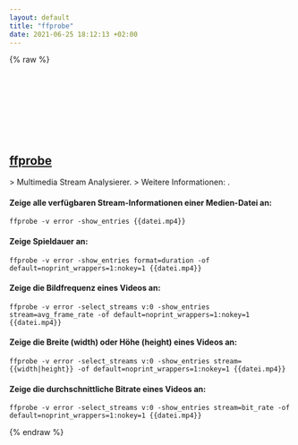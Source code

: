 ```yaml
---
layout: default
title: "ffprobe"
date: 2021-06-25 18:12:13 +02:00
---
```

{% raw %}
<h2 id="ffprobe">
  <a href="/de/common/ffprobe.html">ffprobe</a> <a href="#ffprobe"><svg class="icon">
    <use href="/assets/images/unicode_sprite.svg#link" />
  </svg></a>
</h2>
> Multimedia Stream Analysierer.
> Weitere Informationen: <https://ffmpeg.org/ffprobe.html>.

#### Zeige alle verfügbaren Stream-Informationen einer Medien-Datei an:
```shell
ffprobe -v error -show_entries {{datei.mp4}}
```
#### Zeige Spieldauer an:
```shell
ffprobe -v error -show_entries format=duration -of default=noprint_wrappers=1:nokey=1 {{datei.mp4}}
```
#### Zeige die Bildfrequenz eines Videos an:
```shell
ffprobe -v error -select_streams v:0 -show_entries stream=avg_frame_rate -of default=noprint_wrappers=1:nokey=1 {{datei.mp4}}
```
#### Zeige die Breite (width) oder Höhe (height) eines Videos an:
```shell
ffprobe -v error -select_streams v:0 -show_entries stream={{width|height}} -of default=noprint_wrappers=1:nokey=1 {{datei.mp4}}
```
#### Zeige die durchschnittliche Bitrate eines Videos an:
```shell
ffprobe -v error -select_streams v:0 -show_entries stream=bit_rate -of default=noprint_wrappers=1:nokey=1 {{datei.mp4}}
```
{% endraw %}